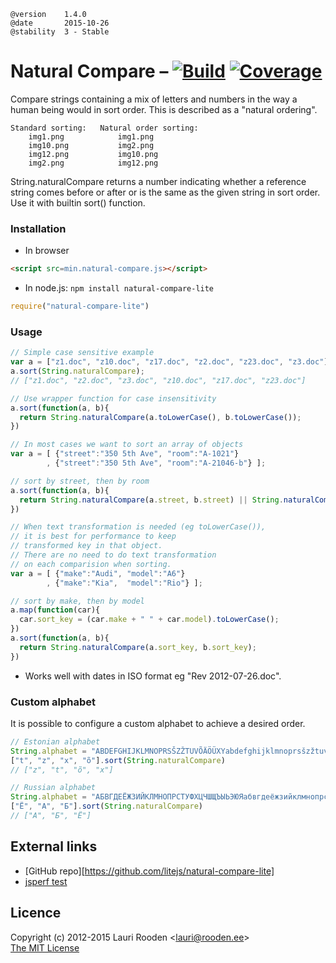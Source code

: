 
[Build]:    http://img.shields.io/travis/litejs/natural-compare-lite.png
[Coverage]: http://img.shields.io/coveralls/litejs/natural-compare-lite.png
[1]: https://travis-ci.org/litejs/natural-compare-lite
[2]: https://coveralls.io/r/litejs/natural-compare-lite
[npm package]: https://npmjs.org/package/natural-compare-lite
[GitHub repo]: https://github.com/litejs/natural-compare-lite



    @version    1.4.0
    @date       2015-10-26
    @stability  3 - Stable


Natural Compare &ndash; [![Build][]][1] [![Coverage][]][2]
===============

Compare strings containing a mix of letters and numbers
in the way a human being would in sort order.
This is described as a "natural ordering".

```text
Standard sorting:   Natural order sorting:
    img1.png            img1.png
    img10.png           img2.png
    img12.png           img10.png
    img2.png            img12.png
```

String.naturalCompare returns a number indicating
whether a reference string comes before or after or is the same
as the given string in sort order.
Use it with builtin sort() function.



### Installation

- In browser

```html
<script src=min.natural-compare.js></script>
```

- In node.js: `npm install natural-compare-lite`

```javascript
require("natural-compare-lite")
```

### Usage

```javascript
// Simple case sensitive example
var a = ["z1.doc", "z10.doc", "z17.doc", "z2.doc", "z23.doc", "z3.doc"];
a.sort(String.naturalCompare);
// ["z1.doc", "z2.doc", "z3.doc", "z10.doc", "z17.doc", "z23.doc"]

// Use wrapper function for case insensitivity
a.sort(function(a, b){
  return String.naturalCompare(a.toLowerCase(), b.toLowerCase());
})

// In most cases we want to sort an array of objects
var a = [ {"street":"350 5th Ave", "room":"A-1021"}
        , {"street":"350 5th Ave", "room":"A-21046-b"} ];

// sort by street, then by room
a.sort(function(a, b){
  return String.naturalCompare(a.street, b.street) || String.naturalCompare(a.room, b.room);
})

// When text transformation is needed (eg toLowerCase()),
// it is best for performance to keep
// transformed key in that object.
// There are no need to do text transformation
// on each comparision when sorting.
var a = [ {"make":"Audi", "model":"A6"}
        , {"make":"Kia",  "model":"Rio"} ];

// sort by make, then by model
a.map(function(car){
  car.sort_key = (car.make + " " + car.model).toLowerCase();
})
a.sort(function(a, b){
  return String.naturalCompare(a.sort_key, b.sort_key);
})
```

- Works well with dates in ISO format eg "Rev 2012-07-26.doc".


### Custom alphabet

It is possible to configure a custom alphabet
to achieve a desired order.

```javascript
// Estonian alphabet
String.alphabet = "ABDEFGHIJKLMNOPRSŠZŽTUVÕÄÖÜXYabdefghijklmnoprsšzžtuvõäöüxy"
["t", "z", "x", "õ"].sort(String.naturalCompare)
// ["z", "t", "õ", "x"]

// Russian alphabet
String.alphabet = "АБВГДЕЁЖЗИЙКЛМНОПРСТУФХЦЧШЩЪЫЬЭЮЯабвгдеёжзийклмнопрстуфхцчшщъыьэюя"
["Ё", "А", "Б"].sort(String.naturalCompare)
// ["А", "Б", "Ё"]
```


External links
--------------

-   [GitHub repo][https://github.com/litejs/natural-compare-lite]
-   [jsperf test](http://jsperf.com/natural-sort-2/12)


Licence
-------

Copyright (c) 2012-2015 Lauri Rooden &lt;lauri@rooden.ee&gt;  
[The MIT License](http://lauri.rooden.ee/mit-license.txt)


